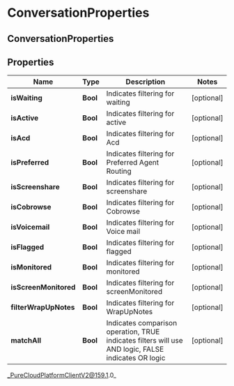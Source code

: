 # ConversationProperties

## ConversationProperties

## Properties

|Name | Type | Description | Notes|
|------------ | ------------- | ------------- | -------------|
| **isWaiting** | **Bool** | Indicates filtering for waiting | [optional] |
| **isActive** | **Bool** | Indicates filtering for active | [optional] |
| **isAcd** | **Bool** | Indicates filtering for Acd | [optional] |
| **isPreferred** | **Bool** | Indicates filtering for Preferred Agent Routing | [optional] |
| **isScreenshare** | **Bool** | Indicates filtering for screenshare | [optional] |
| **isCobrowse** | **Bool** | Indicates filtering for Cobrowse | [optional] |
| **isVoicemail** | **Bool** | Indicates filtering for Voice mail | [optional] |
| **isFlagged** | **Bool** | Indicates filtering for flagged | [optional] |
| **isMonitored** | **Bool** | Indicates filtering for monitored | [optional] |
| **isScreenMonitored** | **Bool** | Indicates filtering for screenMonitored | [optional] |
| **filterWrapUpNotes** | **Bool** | Indicates filtering for WrapUpNotes | [optional] |
| **matchAll** | **Bool** | Indicates comparison operation, TRUE indicates filters will use AND logic, FALSE indicates OR logic | [optional] |



_PureCloudPlatformClientV2@159.1.0_

